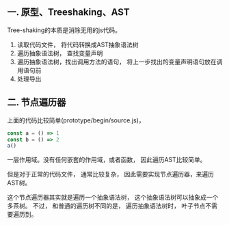 ## 一. 原型、Treeshaking、AST

Tree-shaking的本质是消除无用的js代码。

1. 读取代码文件， 将代码转换成AST抽象语法树
2. 遍历抽象语法树， 查找变量声明
3. 遍历抽象语法树，找出调用方法的语句， 将上一步找出的变量声明语句放在调用语句前
4. 处理导出

## 二. 节点遍历器

上面的代码比较简单(prototype/begin/source.js)，
```js
const a = () => 1
const b = () => 2
a()
``` 
一层作用域。没有任何嵌套的作用域，或者函数， 因此遍历AST比较简单。

但是对于正常的代码文件， 通常比较复杂， 因此需要实现节点遍历器，来遍历AST树。

这个节点遍历器其实就是遍历一个抽象语法树， 这个抽象语法树可以抽象成一个多茶树。
不过， 和普通的遍历树不同的是， 遍历抽象语法树时， 叶子节点不需要遍历到。